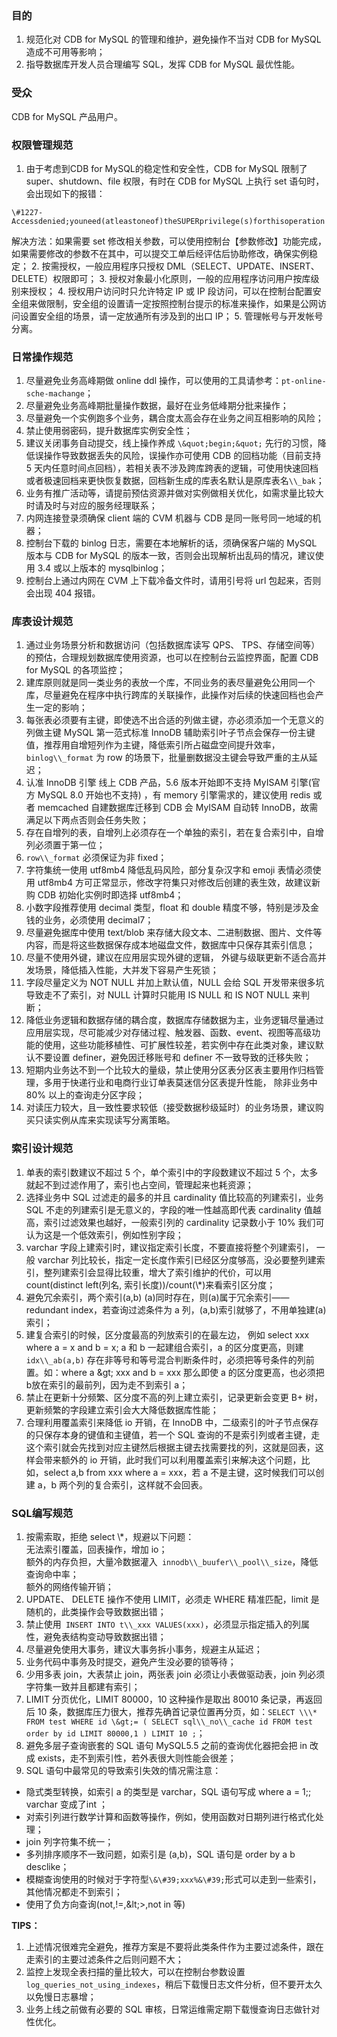 ### 目的
1. 规范化对 CDB for MySQL 的管理和维护，避免操作不当对 CDB for MySQL造成不可用等影响；
2. 指导数据库开发人员合理编写 SQL，发挥 CDB for MySQL 最优性能。

### 受众
CDB for MySQL 产品用户。

### 权限管理规范
1.  由于考虑到CDB for MySQL的稳定性和安全性，CDB for MySQL 限制了 super、shutdown、file 权限，有时在 CDB for MySQL 上执行 set 语句时，会出现如下的报错：  
```
\#1227-Accessdenied;youneed(atleastoneof)theSUPERprivilege(s)forthisoperation  
```
      
 解决方法：如果需要 set 修改相关参数，可以使用控制台【参数修改】功能完成，如果需要修改的参数不在其中，可以提交工单后经评估后协助修改，确保实例稳定；
2.  按需授权，一般应用程序只授权 DML（SELECT、UPDATE、INSERT、DELETE）权限即可；
3.  授权对象最小化原则，一般的应用程序访问用户按库级别来授权；
4.  授权用户访问时只允许特定 IP 或 IP 段访问，可以在控制台配置安全组来做限制，安全组的设置请一定按照控制台提示的标准来操作，如果是公网访问设置安全组的场景，请一定放通所有涉及到的出口 IP；
5.  管理帐号与开发帐号分离。

### 日常操作规范

1.  尽量避免业务高峰期做 online ddl 操作，可以使用的工具请参考：`pt-online-sche-machange`；
2.  尽量避免业务高峰期批量操作数据，最好在业务低峰期分批来操作；
3.  尽量避免一个实例跑多个业务，耦合度太高会存在业务之间互相影响的风险；
4.  禁止使用弱密码，提升数据库实例安全性；
5.  建议关闭事务自动提交，线上操作养成 `\&quot;begin;&quot;`  先行的习惯，降低误操作导致数据丢失的风险，误操作亦可使用 CDB 的回档功能（目前支持 5 天内任意时间点回档），若相关表不涉及跨库跨表的逻辑，可使用快速回档或者极速回档来更快恢复数据，回档新生成的库表名默认是原库表名`\\_bak`；
6.  业务有推广活动等，请提前预估资源并做对实例做相关优化，如需求量比较大时请及时与对应的服务经理联系；
7.  内网连接登录须确保 client 端的 CVM 机器与 CDB 是同一账号同一地域的机器；
8.  控制台下载的 binlog 日志，需要在本地解析的话，须确保客户端的 MySQL 版本与 CDB for MySQL 的版本一致，否则会出现解析出乱码的情况，建议使用 3.4 或以上版本的 mysqlbinlog；
9.  控制台上通过内网在 CVM 上下载冷备文件时，请用引号将 url 包起来，否则会出现 404 报错。

### 库表设计规范
1.  通过业务场景分析和数据访问（包括数据库读写 QPS、 TPS、存储空间等）的预估，合理规划数据库使用资源，也可以在控制台云监控界面，配置 CDB for MySQL 的各项监控；
2.  建库原则就是同一类业务的表放一个库，不同业务的表尽量避免公用同一个库，尽量避免在程序中执行跨库的关联操作，此操作对后续的快速回档也会产生一定的影响；
3.  每张表必须要有主键，即使选不出合适的列做主键，亦必须添加一个无意义的列做主键 MySQL 第一范式标准 InnoDB 辅助索引叶子节点会保存一份主键值，推荐用自增短列作为主键，降低索引所占磁盘空间提升效率， `binlog\\_format` 为 row 的场景下，批量删数据没主键会导致严重的主从延迟；
4.  认准 InnoDB 引擎 线上 CDB 产品，5.6 版本开始即不支持 MyISAM 引擎(官方 MySQL 8.0 开始也不支持)  ，有 memory 引擎需求的，建议使用 redis 或者 memcached 自建数据库迁移到 CDB 会 MyISAM 自动转 InnoDB，故需满足以下两点否则会任务失败；
5.  存在自增列的表，自增列上必须存在一个单独的索引，若在复合索引中，自增列必须置于第一位；
6.  `row\\_format` 必须保证为非 fixed；
7.  字符集统一使用 utf8mb4 降低乱码风险，部分复杂汉字和 emoji 表情必须使用 utf8mb4 方可正常显示，修改字符集只对修改后创建的表生效，故建议新购 CDB 初始化实例时即选择 utf8mb4；
8.  小数字段推荐使用 decimal 类型，float 和 double 精度不够，特别是涉及金钱的业务，必须使用 decimal7；
9.  尽量避免据库中使用 text/blob 来存储大段文本、二进制数据、图片、文件等内容，而是将这些数据保存成本地磁盘文件，数据库中只保存其索引信息；
10. 尽量不使用外键，建议在应用层实现外键的逻辑， 外键与级联更新不适合高并发场景，降低插入性能，大并发下容易产生死锁；
11. 字段尽量定义为 NOT NULL 并加上默认值，NULL 会给 SQL 开发带来很多坑导致走不了索引，对 NULL 计算时只能用 IS NULL 和 IS NOT NULL 来判断；
12. 降低业务逻辑和数据存储的耦合度，数据库存储数据为主，业务逻辑尽量通过应用层实现，尽可能减少对存储过程、触发器、函数、event、视图等高级功能的使用，这些功能移植性、可扩展性较差，若实例中存在此类对象，建议默认不要设置 definer，避免因迁移账号和 definer 不一致导致的迁移失败；
13. 短期内业务达不到一个比较大的量级，禁止使用分区表分区表主要用作归档管理，多用于快递行业和电商行业订单表莫迷信分区表提升性能， 除非业务中 80% 以上的查询走分区字段；
14. 对读压力较大，且一致性要求较低（接受数据秒级延时）的业务场景，建议购买只读实例从库来实现读写分离策略。

### 索引设计规范

1.  单表的索引数建议不超过 5 个，单个索引中的字段数建议不超过 5 个，太多就起不到过滤作用了，索引也占空间，管理起来也耗资源；
2.  选择业务中 SQL 过滤走的最多的并且 cardinality 值比较高的列建索引，业务 SQL 不走的列建索引是无意义的，字段的唯一性越高即代表 cardinality 值越高，索引过滤效果也越好，一般索引列的 cardinality 记录数小于 10% 我们可认为这是一个低效索引，例如性别字段；
3.  varchar 字段上建索引时，建议指定索引长度，不要直接将整个列建索引， 一般 varchar 列比较长，指定一定长度作索引已经区分度够高，没必要整列建索引，整列建索引会显得比较重，增大了索引维护的代价，可以用 count(distinct left(列名, 索引长度))/count(\\\*)来看索引区分度；
4.  避免冗余索引，两个索引(a,b) (a)同时存在，则(a)属于冗余索引——redundant index，若查询过滤条件为 a 列，(a,b)索引就够了，不用单独建(a)索引；
5.  建复合索引的时候，区分度最高的列放索引的在最左边， 例如 select xxx where a = x and b = x; a 和 b 一起建组合索引，a 的区分度更高，则建 `idx\\_ab(a,b)` 存在非等号和等号混合判断条件时，必须把等号条件的列前置。如：where a \&gt; xxx and b = xxx 那么即使 a 的区分度更高，也必须把 b放在索引的最前列，因为走不到索引 a；
6.  禁止在更新十分频繁、区分度不高的列上建立索引，记录更新会变更 B+ 树，更新频繁的字段建立索引会大大降低数据库性能；
7.  合理利用覆盖索引来降低 io 开销，在 InnoDB 中，二级索引的叶子节点保存的只保存本身的键值和主键值，若一个 SQL 查询的不是索引列或者主键，走这个索引就会先找到对应主键然后根据主键去找需要找的列，这就是回表，这样会带来额外的 io 开销，此时我们可以利用覆盖索引来解决这个问题，比如，select a,b from xxx where a = xxx，若 a 不是主键，这时候我们可以创建 a，b 两个列的复合索引，这样就不会回表。

### SQL编写规范


1.  按需索取，拒绝 select \\\*，规避以下问题：       
    无法索引覆盖，回表操作，增加 io；      
    额外的内存负担，大量冷数据灌入` innodb\\_buufer\\_pool\\_size`，降低查询命中率；      
    额外的网络传输开销；
2.  UPDATE、 DELETE 操作不使用 LIMIT，必须走 WHERE 精准匹配，limit 是随机的，此类操作会导致数据出错；
3.  禁止使用` INSERT INTO t\\_xxx VALUES(xxx)`，必须显示指定插入的列属性，避免表结构变动导致数据出错；
4.  尽量避免使用大事务，建议大事务拆小事务，规避主从延迟；
5.  业务代码中事务及时提交，避免产生没必要的锁等待；
6.  少用多表 join，大表禁止 join，两张表 join 必须让小表做驱动表，join 列必须字符集一致并且都建有索引；
7.  LIMIT 分页优化，LIMIT 80000，10 这种操作是取出 80010 条记录，再返回后 10 条，数据库压力很大，推荐先确首记录位置再分页，如：`SELECT \\\* FROM test WHERE id \&gt;= ( SELECT sql\\_no\\_cache id FROM test order by id LIMIT 80000,1 ) LIMIT 10 ;`；
8.  避免多层子查询嵌套的 SQL 语句 MySQL5.5 之前的查询优化器把会把 in 改成 exists，走不到索引性，若外表很大则性能会很差；
9. SQL 语句中最常见的导致索引失效的情况需注意：
 - 隐式类型转换，如索引 a 的类型是 varchar，SQL 语句写成 where a = 1;; varchar 变成了int ；
 - 对索引列进行数学计算和函数等操作，例如，使用函数对日期列进行格式化处理；
 -  join 列字符集不统一；
 -  多列排序顺序不一致问题，如索引是 (a,b)，SQL 语句是 order by a b desclike；
 -  模糊查询使用的时候对于字符型`\&\#39;xxx%&\#39;`形式可以走到一些索引，其他情况都走不到索引；
 -  使用了负方向查询(not,!=,\&lt;&gt;,not in 等)

**TIPS：**
1. 上述情况很难完全避免，推荐方案是不要将此类条件作为主要过滤条件，跟在走索引的主要过滤条件之后则问题不大；
2. 监控上发现全表扫描的量比较大，可以在控制台参数设置`log_queries_not_using_indexes`，稍后下载慢日志文件分析，但不要开太久以免慢日志暴增；
3. 业务上线之前做有必要的 SQL 审核，日常运维需定期下载慢查询日志做针对性优化。

